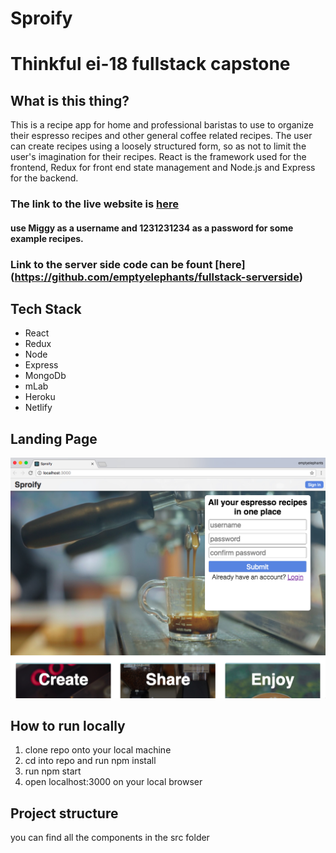 # Sproify

# Thinkful ei-18 fullstack capstone
## What is this thing?
This is a recipe app for home and professional baristas to use to organize their espresso recipes and other general coffee related recipes. The user can create recipes using a loosely structured form, so as not to limit the user's imagination for their recipes. React is the framework used for the frontend, Redux for front end state management and Node.js and Express for the backend.

### The link to the live website is [here](https://thirsty-stonebraker-3c6282.netlify.com/)
#### use Miggy as a username and 1231231234 as a password for some example recipes.

### Link to the server side code can be fount [here] (https://github.com/emptyelephants/fullstack-serverside)

## Tech Stack
* React
* Redux
* Node
* Express
* MongoDb
* mLab
* Heroku
* Netlify

## Landing Page
![alt text](./src/assets/SproifyPreview.jpg "Preview of Project Landing Page")

## How to run locally
1. clone repo onto your local machine
2. cd into repo and run npm install
3. run npm start
4. open localhost:3000 on your local browser

## Project structure
you can find all the components in the src folder
